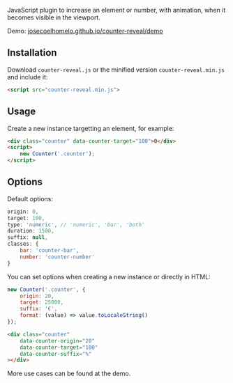 JavaScript plugin to increase an element or number, with animation, when it becomes visible in the viewport.

Demo: [josecoelhomelo.github.io/counter-reveal/demo](https://josecoelhomelo.github.io/counter-reveal/demo)

## Installation

Download `counter-reveal.js` or the minified version `counter-reveal.min.js` and include it:

```html
<script src="counter-reveal.min.js">
```

## Usage

Create a new instance targetting an element, for example:

```html
<div class="counter" data-counter-target="100">0</div>
<script>
    new Counter('.counter');
</script>
```

## Options

Default options:

```js
origin: 0,
target: 100,
type: 'numeric', // 'numeric', 'bar', 'both'
duration: 1500,
suffix: null,
classes: {
    bar: 'counter-bar',
    number: 'counter-number'
} 
```

You can set options when creating a new instance or directly in HTML:

```js
new Counter('.counter', {
    origin: 20,
    target: 25000,
    suffix: '€',    
    format: (value) => value.toLocaleString()
});
```

```html
<div class="counter"
    data-counter-origin="20"
    data-counter-target="100"
    data-counter-suffix="%"
></div>
```

More use cases can be found at the demo.
